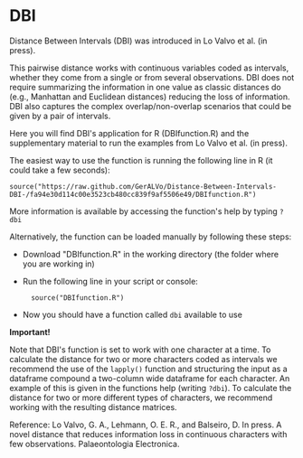 # DBI
Distance Between Intervals (DBI) was introduced in Lo Valvo et al. (in press).

This pairwise distance works with continuous variables coded as intervals, whether they come from a single or from several observations. DBI does not require summarizing the information in one value as classic distances do (e.g., Manhattan and Euclidean distances) reducing the loss of information. DBI also captures the complex overlap/non-overlap scenarios that could be given by a pair of intervals.

Here you will find DBI's application for R (DBIfunction.R) and the supplementary material to run the examples from Lo Valvo et al. (in press).

The easiest way to use the function is running the following line in R (it could take a few seconds):

	source("https://raw.github.com/GerALVo/Distance-Between-Intervals-DBI-/fa94e30d114c00e3523cb480cc839f9af5506e49/DBIfunction.R")


More information is available by accessing the function's help by typing `?dbi`


Alternatively, the function can be loaded manually by following these steps:

- Download "DBIfunction.R" in the working directory (the folder where you are working in)

- Run the following line in your script or console:

		source("DBIfunction.R")	
			
- Now you should have a function called `dbi` available to use
	
	

**Important!**

Note that DBI's function is set to work with one character at a time.
To calculate the distance for two or more characters coded as intervals we recommend the use of the `lapply()` function
and structuring the input as a dataframe compound a two-column wide dataframe for each character. An example of this 
is given in the functions help (writing `?dbi`).
To calculate the distance for two or more different types of characters, we recommend working with the resulting
distance matrices.


Reference:
Lo Valvo, G. A., Lehmann, O. E. R., and Balseiro, D. In press. A novel distance that reduces information loss in continuous characters with few observations. Palaeontologia Electronica.
